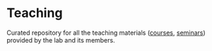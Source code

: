 # Teaching
Curated repository for all the teaching materials ([courses](https://github.com/dslab-uniud/teaching/tree/main/courses), [seminars](https://github.com/dslab-uniud/teaching/tree/main/seminars)) provided by the lab and its members.
